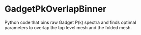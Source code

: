 # GadgetPkOverlapBinner
Python code that bins raw Gadget P(k) spectra and finds optimal parameters to overlap the top level mesh and the folded mesh.
